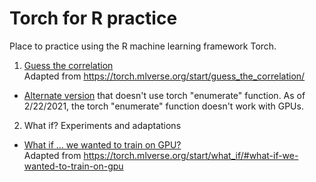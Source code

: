 # Torch for R practice
Place to practice using the R machine learning framework Torch.

1. [Guess the correlation](https://github.com/iparakati/torch-for-R-practice/blob/main/guess-the-correlation-cpu.md)</br>
Adapted from https://torch.mlverse.org/start/guess_the_correlation/
  * [Alternate version](https://github.com/iparakati/torch-for-R-practice/blob/main/guess-the-correlation-cpu-no-enumerate.md) that doesn't use torch "enumerate" function. As of 2/22/2021, the torch "enumerate" function doesn't work with GPUs.

2. What if? Experiments and adaptations</br>
  * [What if … we wanted to train on GPU?](https://github.com/iparakati/torch-for-R-practice/blob/main/guess-the-correlation-gpu.md)</br>
Adapted from https://torch.mlverse.org/start/what_if/#what-if-we-wanted-to-train-on-gpu